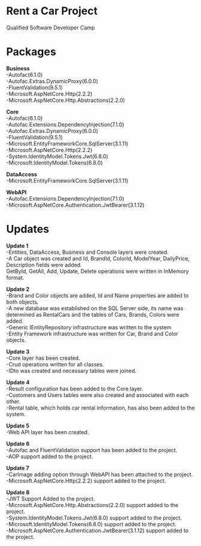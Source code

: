 # Rent a Car Project
Qualified Software Developer Camp

# Packages
<b>Business</b><br>
-Autofac(6.1.0)<br>
-Autofac.Extras.DynamicProxy(6.0.0)<br>
-FluentValidation(9.5.1)<br>
-Microsoft.AspNetCore.Http(2.2.2)<br>
-Microsoft.AspNetCore.Http.Abstractions(2.2.0)<br>

<b>Core</b><br>
-Autofac(6.1.0)<br>
-Autofac.Extensions.DependencyInjection(7.1.0)<br>
-Autofac.Extras.DynamicProxy(6.0.0)<br>
-FluentValidation(9.5.1)<br>
-Microsoft.EntityFrameworkCore.SqlServer(3.1.11)<br>
-Microsoft.AspNetCore.Http(2.2.2)<br>
-System.IdentityModel.Tokens.Jwt(6.8.0)<br>
-Microsoft.IdentityModel.Tokens(6.8.0)<br>

<b>DataAccess</b><br>
-Microsoft.EntityFrameworkCore.SqlServer(3.1.11)<br>

<b>WebAPI</b><br>
-Autofac.Extensions.DependencyInjection(7.1.0)<br>
-Microsoft.AspNetCore.Authentication.JwtBearer(3.1.12)<br>

# Updates<br>
<b>Update 1</b><br>
-Entities, DataAccess, Business and Console layers were created.<br>
-A Car object was created and Id, BrandId, ColorId, ModelYear, DailyPrice, Description fields were added.<br>
GetById, GetAll, Add, Update, Delete operations were written in InMemory format.<br>

<b>Update 2</b><br>
-Brand and Color objects are added, Id and Name properties are added to both objects.<br>
-A new database was established on the SQL Server side, its name was determined as RentalCars and the tables of Cars, Brands, Colors were added.<br>
-Generic IEntityRepository infrastructure was written to the system<br>
-Entity Framework infrastructure was written for Car, Brand and Color objects.<br>

<b>Update 3</b><br>
-Core layer has been created.<br>
-Crud operations written for all classes.<br>
-IDto was created and necessary tables were joined.<br>

<b>Update 4</b><br>
-Result configuration has been added to the Core layer.<br>
-Customers and Users tables were also created and associated with each other.<br>
-Rental table, which holds car rental information, has also been added to the system.<br>

<b>Update 5</b><br>
-Web API layer has been created.<br>

<b>Update 6</b><br>
-Autofac and FluentValidation support has been added to the project.<br>
-AOP support added to the project.<br>

<b>Update 7</b><br>
-CarImage adding option through WebAPI has been attached to the project.<br>
-Microsoft.AspNetCore.Http(2.2.2) support added to the project.

<b>Update 8</b><br>
-JWT Support Added to the project.<br>
-Microsoft.AspNetCore.Http.Abstractions(2.2.0) support added to the project.<br>
-System.IdentityModel.Tokens.Jwt(6.8.0) support added to the project.<br>
-Microsoft.IdentityModel.Tokens(6.8.0) support added to the project.<br>
-Microsoft.AspNetCore.Authentication.JwtBearer(3.1.12) support added to the project.<br>
